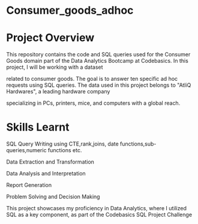 # Consumer_goods_adhoc
# Project Overview
This repository contains the code and SQL queries used for the Consumer Goods domain part of the Data Analytics Bootcamp at Codebasics. In this project, I will be working with a dataset 

related to consumer goods. The goal is to answer ten specific ad hoc requests using SQL queries. The data used in this project belongs to "AtliQ Hardwares", a leading hardware company 

specializing in PCs, printers, mice, and computers with a global reach.

# Skills Learnt

SQL Query Writing using CTE,rank,joins, date functions,sub-queries,numeric functions etc.

Data Extraction and Transformation

Data Analysis and Interpretation

Report Generation

Problem Solving and Decision Making


This project showcases my proficiency in Data Analytics, where I utilized SQL as a key component, as part of the Codebasics SQL Project Challenge
